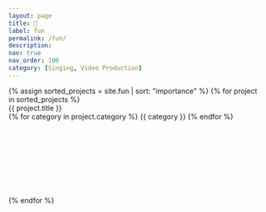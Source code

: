 ```yaml
---
layout: page
title: 🎵
label: fun
permalink: /fun/
description:
nav: true
nav_order: 100
category: [Singing, Video Production]
---
```


<div class="fun">
  {% assign sorted_projects = site.fun | sort: "importance" %}
  {% for project in sorted_projects %}
    <div class="row justify-content-sm-center video-row" id="{{ project.importance }}">
      <div class="video-title col-sm-4 mt-3 mt-md-0">
        {{ project.title }}<br>
        {% for category in project.category %}
          <span class="badge">{{ category }}</span>
        {% endfor %}
      </div>
      <div class="video-container col-sm-8 mt-3 mt-md-0">
        <iframe class="video lazy-video" width="100%" loading="lazy" data-src="{{ project.link }}" frameborder="0" allow="accelerometer; autoplay *; clipboard-write; encrypted-media *; gyroscope; picture-in-picture; fullscreen *" sandbox="allow-forms allow-popups allow-same-origin allow-scripts allow-presentation allow-top-navigation-by-user-activation" referrerpolicy="strict-origin-when-cross-origin" allowfullscreen></iframe>
      </div>
    </div>
  {% endfor %}
</div>

<script>
document.addEventListener("DOMContentLoaded", function() {
    const lazyVideos = document.querySelectorAll(".lazy-video");
    const batchSize = 2;
    let currentBatch = 0;

    loadNextBatch();

    function loadNextBatch() {
        const start = currentBatch * batchSize;
        const end = start + batchSize;

        for (let i = start; i < end && i < lazyVideos.length; i++) {
            let video = lazyVideos[i];
            video.src = video.dataset.src;
        }

        currentBatch++;
        
        if (currentBatch * batchSize < lazyVideos.length) {
            setTimeout(loadNextBatch, 200);  // Delay of 0.5 seconds
        }
    }
});
</script>
